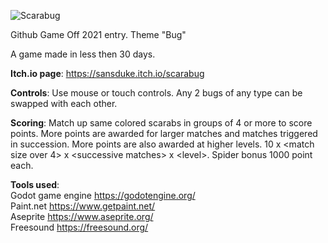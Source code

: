 ![Scarabug](https://user-images.githubusercontent.com/93363965/143678464-434eeb0b-2b68-4e31-8158-7813559d8948.png)

Github Game Off 2021 entry. Theme "Bug"

A game made in less then 30 days.

**Itch.io page**: https://sansduke.itch.io/scarabug

**Controls**: Use mouse or touch controls. Any 2 bugs of any type can be swapped with each other.

**Scoring**: Match up same colored scarabs in groups of 4 or more to score points. More points are awarded for larger matches and matches triggered in succession. More points are also awarded at higher levels. 10 x \<match size over 4\> x \<successive matches\> x \<level\>. Spider bonus 1000 point each.

**Tools used**:<br>
Godot game engine https://godotengine.org/<br>
Paint.net https://www.getpaint.net/<br>
Aseprite https://www.aseprite.org/<br>
Freesound https://freesound.org/<br>
